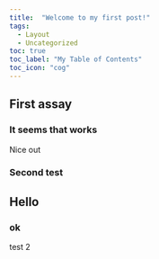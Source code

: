 ```yaml
---
title:  "Welcome to my first post!"
tags:
  - Layout
  - Uncategorized
toc: true
toc_label: "My Table of Contents"
toc_icon: "cog"
---
```


## First assay 
### It seems that works

Nice out

### Second test

## Hello

### ok

test 2

